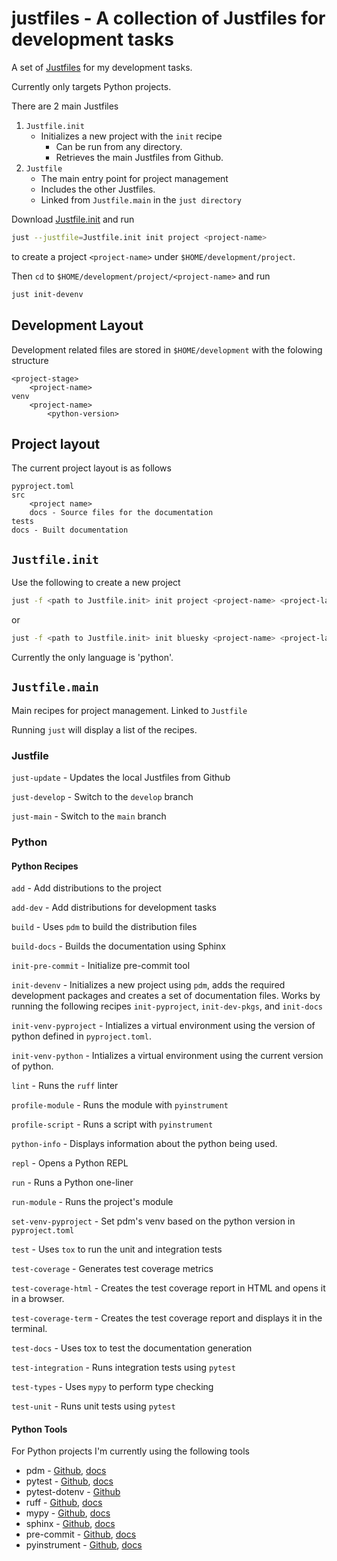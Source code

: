 # justfiles -  A collection of Justfiles for development tasks

A set of [Justfiles](https://github.com/casey/just) for my development tasks.

Currently only targets Python projects.

There are 2 main Justfiles

1. `Justfile.init`
   - Initializes a new project with the `init` recipe
     - Can be run from any directory.
     - Retrieves the main Justfiles from Github.
2. `Justfile`
   - The main entry point for project management
   - Includes the other Justfiles.
   - Linked from `Justfile.main` in the `just directory`

Download [Justfile.init](https://raw.githubusercontent.com/sffjunkie/justfiles/main/Justfile.init) and run

```sh
just --justfile=Justfile.init init project <project-name>
```

to create a project `<project-name>` under `$HOME/development/project`.

Then `cd` to `$HOME/development/project/<project-name>` and run

```sh
just init-devenv
```

## Development Layout

Development related files are stored in `$HOME/development` with the folowing structure

```text
<project-stage>
    <project-name>
venv
    <project-name>
        <python-version>
```

## Project layout

The current project layout is as follows

```text
pyproject.toml
src
    <project name>
    docs - Source files for the documentation
tests
docs - Built documentation
```

## `Justfile.init`

Use the following to create a new project

```sh
just -f <path to Justfile.init> init project <project-name> <project-language>
```

or

```sh
just -f <path to Justfile.init> init bluesky <project-name> <project-language>
```

Currently the only language is 'python'.

## `Justfile.main`

Main recipes for project management. Linked to `Justfile`

Running `just` will display a list of the recipes.

### Justfile

`just-update` - Updates the local Justfiles from Github

`just-develop` - Switch to the `develop` branch

`just-main` - Switch to the `main` branch

### Python

#### Python Recipes

`add` - Add distributions to the project

`add-dev` - Add distributions for development tasks

`build` - Uses `pdm` to build the distribution files

`build-docs` - Builds the documentation using Sphinx

`init-pre-commit` - Initialize pre-commit tool

`init-devenv` - Initializes a new project using `pdm`,
adds the required development packages
and creates a set of documentation files.
Works by running the following recipes `init-pyproject`, `init-dev-pkgs`, and `init-docs`

`init-venv-pyproject` - Intializes a virtual environment using the version of python defined in
`pyproject.toml`.

`init-venv-python` - Intializes a virtual environment using the current version of python.

`lint` - Runs the `ruff` linter

`profile-module` - Runs the module with `pyinstrument`

`profile-script` - Runs a script with `pyinstrument`

`python-info` - Displays information about the python being used.

`repl` - Opens a Python REPL

`run` - Runs a Python one-liner

`run-module` - Runs the project's module

`set-venv-pyproject` - Set pdm's venv based on the python version in `pyproject.toml`

`test` - Uses `tox` to run the unit and integration tests

`test-coverage` - Generates test coverage metrics

`test-coverage-html` - Creates the test coverage report in HTML and opens it in a browser.

`test-coverage-term` - Creates the test coverage report and displays it in the terminal.

`test-docs` - Uses tox to test the documentation generation

`test-integration` - Runs integration tests using `pytest`

`test-types` - Uses `mypy` to perform type checking

`test-unit` - Runs unit tests using `pytest`

#### Python Tools

For Python projects I'm currently using the following tools

- pdm - [Github](https://github.com/pdm-project/pdm), [docs](https://pdm-project.org/en/latest/)
- pytest - [Github](https://github.com/pytest-dev/pytest), [docs](https://docs.pytest.org/)
- pytest-dotenv - [Github](https://github.com/theskumar/python-dotenv)
- ruff - [Github](https://github.com/astral-sh/ruff), [docs](https://docs.astral.sh/ruff/)
- mypy - [Github](https://github.com/python/mypy), [docs](https://mypy.readthedocs.io/en/stable/)
- sphinx - [Github](https://github.com/sphinx-doc/sphinx), [docs](https://www.sphinx-doc.org/en/master/)
- pre-commit - [Github](https://github.com/pre-commit/pre-commit), [docs](https://pre-commit.com/)
- pyinstrument - [Github](https://github.com/joerick/pyinstrument), [docs](https://pyinstrument.readthedocs.io/en/latest/home.html)
